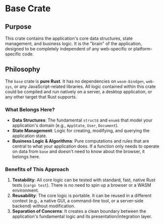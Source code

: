 # Base Crate

## Purpose

This crate contains the application's core data structures, state management, and business logic. It is the "brain" of the application, designed to be completely independent of any web-specific or platform-specific code.

## Philosophy

The `base` crate is **pure Rust**. It has no dependencies on `wasm-bindgen`, `web-sys`, or any JavaScript-related libraries. All logic contained within this crate could be compiled and run natively on a server, a desktop application, or any other target that Rust supports.

### What Belongs Here?

- **Data Structures**: The fundamental `struct`s and `enum`s that model your application's domain (e.g., `AppState`, `User`, `Document`).
- **State Management**: Logic for creating, modifying, and querying the application state.
- **Business Logic & Algorithms**: Pure computations and rules that are central to what your application does. If a function only needs to operate on data from `base` and doesn't need to know about the browser, it belongs here.

### Benefits of This Approach

1.  **Testability**: All core logic can be tested with standard, fast, native Rust tests (`cargo test`). There is no need to spin up a browser or a WASM environment.
2.  **Reusability**: The core logic is portable. It can be reused in a different context (e.g., a native GUI, a command-line tool, or a server-side backend) without modification.
3.  **Separation of Concerns**: It creates a clean boundary between the application's fundamental logic and its presentation/integration layer.
